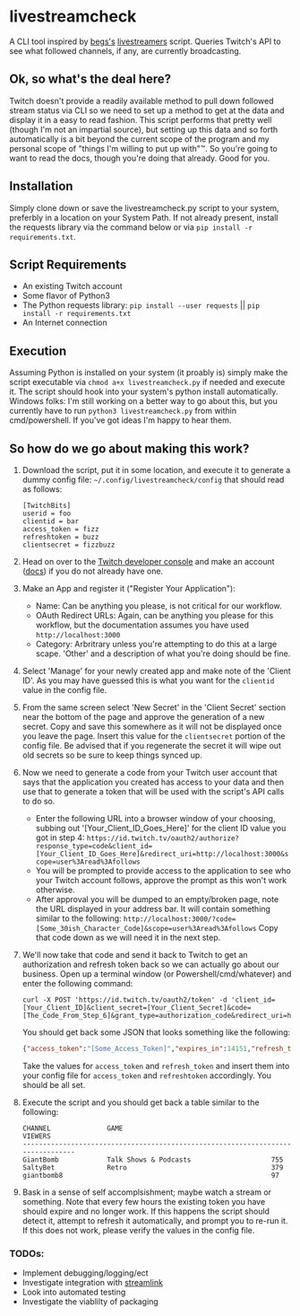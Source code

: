 # livestreamcheck
A CLI tool inspired by [begs's](https://github.com/begs) [livestreamers](https://github.com/begs/livestreamers) script. Queries Twitch's API to see what followed channels, if any, are currently broadcasting.

## Ok, so what's the deal here?
Twitch doesn't provide a readily available method to pull down followed stream status via CLI so we need to set up a method to get at the data and display it in a easy to read fashion. This script performs that pretty well (though I'm not an impartial source), but setting up this data and so forth automatically is a bit beyond the current scope of the program and my personal scope of "things I'm willing to put up with"&trade;. So you're going to want to read the docs, though you're doing that already. Good for you.

## Installation
Simply clone down or save the livestreamcheck.py script to your system, preferbly in a location on your System Path. If not already present, install the requests library via the command below or via `pip install -r requirements.txt`.

## Script Requirements
 - An existing Twitch account
 - Some flavor of Python3
 - The Python requests library: `pip install --user requests` || `pip install -r requirements.txt`
 - An Internet connection

## Execution
Assuming Python is installed on your system (it proably is) simply make the script executable via `chmod a+x livestreamcheck.py` if needed and execute it. The script should hook into your system's python install automatically. Windows folks: I'm still working on a better way to go about this, but you currently have to run `python3 livestreamcheck.py` from within cmd/powershell. If you've got ideas I'm happy to hear them.

## So how do we go about making this work?
1. Download the script, put it in some location, and execute it to generate a dummy config file: `~/.config/livestreamcheck/config` that should read as follows:
    ```
    [TwitchBits]
    userid = foo
    clientid = bar
    access_token = fizz
    refreshtoken = buzz
    clientsecret = fizzbuzz
    ```

2. Head on over to the [Twitch developer console](https://dev.twitch.tv/console) and make an account ([docs](https://dev.twitch.tv/docs/authentication/register-app)) if you do not already have one.

3. Make an App and register it ("Register Your Application"):
    * Name: Can be anything you please, is not critical for our workflow.
    * OAuth Redirect URLs: Again, can be anything you please for this workflow, but the documentation assumes you have used `http://localhost:3000`
    * Category: Arbritrary unless you're attempting to do this at a large scape. 'Other' and a description of what you're doing should be fine.

4. Select 'Manage' for your newly created app and make note of the 'Client ID'. As you may have guessed this is what you want for the `clientid` value in the config file.

5. From the same screen select 'New Secret' in the 'Client Secret' section near the bottom of the page and approve the generation of a new secret. Copy and save this somewhere as it will not be displayed once you leave the page. Insert this value for the `clientsecret` portion of the config file. Be advised that if you regenerate the secret it will wipe out old secrets so be sure to keep things synced up.

6. Now we need to generate a code from your Twitch user account that says that the application you created has access to your data and then use that to generate a token that will be used with the script's API calls to do so.

    * Enter the following URL into a browser window of your choosing, subbing out '[Your_Client_ID_Goes_Here]' for the client ID value you got in step 4:
    `https://id.twitch.tv/oauth2/authorize?response_type=code&client_id=[Your_Client_ID_Goes_Here]&redirect_uri=http://localhost:3000&scope=user%3Aread%3Afollows`
    * You will be prompted to provide access to the application to see who your Twitch account follows, approve the prompt as this won't work otherwise.
    * After approval you will be dumped to an empty/broken page, note the URL displayed in your address bar. It will contain something similar to the following: `http://localhost:3000/?code=[Some_30ish_Character_Code]&scope=user%3Aread%3Afollows` Copy that code down as we will need it in the next step.

7. We'll now take that code and send it back to Twitch to get an authorization and refresh token back so we can actually go about our business. Open up a terminal window (or Powershell/cmd/whatever) and enter the following command: 
    ```shell
    curl -X POST 'https://id.twitch.tv/oauth2/token' -d 'client_id=[Your_Client_ID]&client_secret=[Your_Client_Secret]&code=[The_Code_From_Step_6]&grant_type=authorization_code&redirect_uri=http://localhost:3000'
    ```

    You should get back some JSON that looks something like the following:
    ```json
    {"access_token":"[Some_Access_Token]","expires_in":14151,"refresh_token":"[Some_Refresh_Token]","scope":["user:read:follows"],"token_type":"bearer"}
    ```
    Take the values for `access_token` and `refresh_token` and insert them into your config file for `access_token` and `refreshtoken` accordingly. You should be all set.

8. Execute the script and you should get back a table similar to the following:
    ```shell
    CHANNEL              GAME                                     VIEWERS
    --------------------------------------------------------------------------------
    GiantBomb            Talk Shows & Podcasts                    755
    SaltyBet             Retro                                    379
    giantbomb8                                                    97
    ```

9. Bask in a sense of self accomplsishment; maybe watch a stream or something. Note that every few hours the existing token you have should expire and no longer work. If this happens the script should detect it, attempt to refresh it automatically, and prompt you to re-run it. If this does not work, please verify the values in the config file.

### TODOs:
* Implement debugging/logging/ect
* Investigate integration with [streamlink](https://github.com/streamlink/streamlink)
* Look into automated testing
* Investigate the viablilty of packaging
